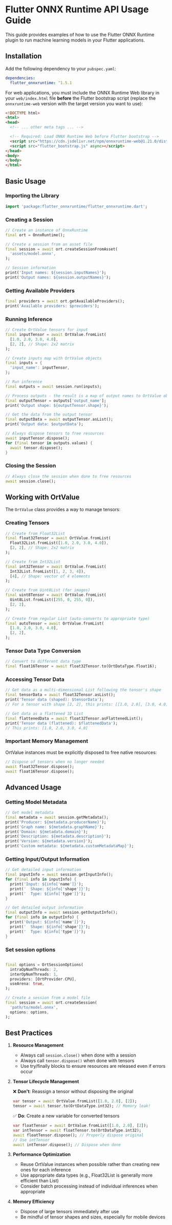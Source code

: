 # Flutter ONNX Runtime API Usage Guide

This guide provides examples of how to use the Flutter ONNX Runtime plugin to run machine learning models in your Flutter applications.

## Installation

Add the following dependency to your `pubspec.yaml`:

```yaml
dependencies:
  flutter_onnxruntime: ^1.5.1
```


For web applications, you must include the ONNX Runtime Web library in your `web/index.html` file **before** the Flutter bootstrap script (replace the `onnxruntime-web` version with the target version you want to use):

```html
<!DOCTYPE html>
<html>
<head>
  <!-- ... other meta tags ... -->

  <!-- Required: Load ONNX Runtime Web before Flutter bootstrap -->
  <script src="https://cdn.jsdelivr.net/npm/onnxruntime-web@1.21.0/dist/ort.min.js"></script>
  <script src="flutter_bootstrap.js" async></script>
</head>
<body>
</body>
</html>
```

## Basic Usage

### Importing the Library

```dart
import 'package:flutter_onnxruntime/flutter_onnxruntime.dart';
```

### Creating a Session

```dart
// Create an instance of OnnxRuntime
final ort = OnnxRuntime();

// Create a session from an asset file
final session = await ort.createSessionFromAsset(
  'assets/model.onnx',
);

// Session information
print('Input names: ${session.inputNames}');
print('Output names: ${session.outputNames}');
```

### Getting Available Providers

```dart
final providers = await ort.getAvailableProviders();
print('Available providers: $providers');
```

### Running Inference

```dart
// Create OrtValue tensors for input
final inputTensor = await OrtValue.fromList(
  [1.0, 2.0, 3.0, 4.0],
  [2, 2], // Shape: 2x2 matrix
);

// Create inputs map with OrtValue objects
final inputs = {
  'input_name': inputTensor,
};

// Run inference
final outputs = await session.run(inputs);

// Process outputs - the result is a map of output names to OrtValue objects
final outputTensor = outputs['output_name'];
print('Output shape: ${outputTensor.shape}');

// Get the data from the output tensor
final outputData = await outputTensor.asList();
print('Output data: $outputData');

// Always dispose tensors to free resources
await inputTensor.dispose();
for (final tensor in outputs.values) {
  await tensor.dispose();
}
```

### Closing the Session

```dart
// Always close the session when done to free resources
await session.close();
```

## Working with OrtValue

The `OrtValue` class provides a way to manage tensors:

### Creating Tensors

```dart
// Create from Float32List
final float32Tensor = await OrtValue.fromList(
  Float32List.fromList([1.0, 2.0, 3.0, 4.0]),
  [2, 2], // Shape: 2x2 matrix
);

// Create from Int32List
final int32Tensor = await OrtValue.fromList(
  Int32List.fromList([1, 2, 3, 4]),
  [4], // Shape: vector of 4 elements
);

// Create from Uint8List (for images)
final uint8Tensor = await OrtValue.fromList(
  Uint8List.fromList([255, 0, 255, 0]),
  [2, 2],
);

// Create from regular List (auto-converts to appropriate type)
final autoTensor = await OrtValue.fromList(
  [1.0, 2.0, 3.0, 4.0],
  [2, 2],
);
```

### Tensor Data Type Conversion

```dart
// Convert to different data type
final float16Tensor = await float32Tensor.to(OrtDataType.float16);
```

### Accessing Tensor Data

```dart
// Get data as a multi-dimensional List following the tensor's shape
final tensorData = await float32Tensor.asList();
print('Tensor data (shaped): $tensorData');
// For a tensor with shape [2, 2], this prints: [[1.0, 2.0], [3.0, 4.0]]

// Get data as a flattened 1D List
final flattenedData = await float32Tensor.asFlattenedList();
print('Tensor data (flattened): $flattenedData');
// This prints: [1.0, 2.0, 3.0, 4.0]
```

### Important Memory Management

OrtValue instances must be explicitly disposed to free native resources:

```dart
// Dispose of tensors when no longer needed
await float32Tensor.dispose();
await float16Tensor.dispose();
```

## Advanced Usage

### Getting Model Metadata

```dart
// Get model metadata
final metadata = await session.getMetadata();
print('Producer: ${metadata.producerName}');
print('Graph name: ${metadata.graphName}');
print('Domain: ${metadata.domain}');
print('Description: ${metadata.description}');
print('Version: ${metadata.version}');
print('Custom metadata: ${metadata.customMetadataMap}');
```

### Getting Input/Output Information

```dart
// Get detailed input information
final inputInfo = await session.getInputInfo();
for (final info in inputInfo) {
  print('Input: ${info['name']}');
  print('  Shape: ${info['shape']}');
  print('  Type: ${info['type']}');
}

// Get detailed output information
final outputInfo = await session.getOutputInfo();
for (final info in outputInfo) {
  print('Output: ${info['name']}');
  print('  Shape: ${info['shape']}');
  print('  Type: ${info['type']}');
}
```

### Set session options

```dart

final options = OrtSessionOptions(
  intraOpNumThreads: 2,
  interOpNumThreads: 1,
  providers: [OrtProvider.CPU],
  useArena: true,
);

// Create a session from a model file
final session = await ort.createSession(
  'path/to/model.onnx',
  options: options,
);
```

## Best Practices

1. **Resource Management**
   - Always call `session.close()` when done with a session
   - Always call `tensor.dispose()` when done with tensors
   - Use try/finally blocks to ensure resources are released even if errors occur

2. **Tensor Lifecycle Management**
   
   ❌ **Don't**: Reassign a tensor without disposing the original
   ```dart
   var tensor = await OrtValue.fromList([1.0, 2.0], [2]);
   tensor = await tensor.to(OrtDataType.int32); // Memory leak!
   ```
   
   ✅ **Do**: Create a new variable for converted tensors
   ```dart
   var floatTensor = await OrtValue.fromList([1.0, 2.0], [2]);
   var intTensor = await floatTensor.to(OrtDataType.int32);
   await floatTensor.dispose(); // Properly dispose original
   // Use intTensor
   await intTensor.dispose(); // Dispose when done
   ```

3. **Performance Optimization**
   - Reuse OrtValue instances when possible rather than creating new ones for each inference
   - Use appropriate data types (e.g., Float32List is generally more efficient than List<double>)
   - Consider batch processing instead of individual inferences when appropriate

4. **Memory Efficiency**
   - Dispose of large tensors immediately after use
   - Be mindful of tensor shapes and sizes, especially for mobile devices 
